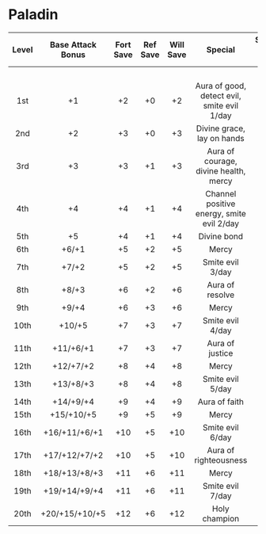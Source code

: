 # Paladin
| Level | Base Attack Bonus | Fort Save | Ref Save | Will Save |                   Special                   | Spells Per Day |     |     |     |
|:-----:|:-----------------:|:---------:|:--------:|:---------:|:-------------------------------------------:|:--------------:|:---:|:---:|:---:|
|       |                   |           |          |           |                                             |       1st      | 2nd | 3rd | 4th |
|  1st  |         +1        |     +2    |    +0    |     +2    | Aura of good, detect evil, smite evil 1/day |        -       |  -  |  -  |  -  |
|  2nd  |         +2        |     +3    |    +0    |     +3    |          Divine grace, lay on hands         |        -       |  -  |  -  |  -  |
|  3rd  |         +3        |     +3    |    +1    |     +3    |    Aura of courage, divine health, mercy    |        -       |  -  |  -  |  -  |
|  4th  |         +4        |     +4    |    +1    |     +4    |  Channel positive energy, smite evil 2/day  |        0       |  -  |  -  |  -  |
|  5th  |         +5        |     +4    |    +1    |     +4    |                 Divine bond                 |        1       |  -  |  -  |  -  |
|  6th  |       +6/+1       |     +5    |    +2    |     +5    |                    Mercy                    |        1       |  -  |  -  |  -  |
|  7th  |       +7/+2       |     +5    |    +2    |     +5    |               Smite evil 3/day              |        1       |  0  |  -  |  -  |
|  8th  |       +8/+3       |     +6    |    +2    |     +6    |               Aura of resolve               |        1       |  1  |  -  |  -  |
|  9th  |       +9/+4       |     +6    |    +3    |     +6    |                    Mercy                    |        2       |  1  |  -  |  -  |
|  10th |       +10/+5      |     +7    |    +3    |     +7    |               Smite evil 4/day              |        2       |  1  |  0  |  -  |
|  11th |     +11/+6/+1     |     +7    |    +3    |     +7    |               Aura of justice               |        2       |  1  |  1  |  -  |
|  12th |     +12/+7/+2     |     +8    |    +4    |     +8    |                    Mercy                    |        2       |  2  |  1  |  -  |
|  13th |     +13/+8/+3     |     +8    |    +4    |     +8    |               Smite evil 5/day              |        3       |  2  |  1  |  0  |
|  14th |     +14/+9/+4     |     +9    |    +4    |     +9    |                Aura of faith                |        3       |  2  |  1  |  1  |
|  15th |     +15/+10/+5    |     +9    |    +5    |     +9    |                    Mercy                    |        3       |  2  |  2  |  1  |
|  16th |   +16/+11/+6/+1   |    +10    |    +5    |    +10    |               Smite evil 6/day              |        3       |  3  |  2  |  1  |
|  17th |   +17/+12/+7/+2   |    +10    |    +5    |    +10    |            Aura of righteousness            |        4       |  3  |  2  |  1  |
|  18th |   +18/+13/+8/+3   |    +11    |    +6    |    +11    |                    Mercy                    |        4       |  3  |  2  |  2  |
|  19th |   +19/+14/+9/+4   |    +11    |    +6    |    +11    |               Smite evil 7/day              |        4       |  3  |  3  |  2  |
|  20th |   +20/+15/+10/+5  |    +12    |    +6    |    +12    |                Holy champion                |        4       |  4  |  3  |  3  |